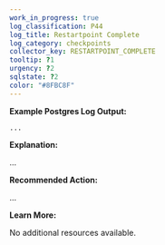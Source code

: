 ```yaml
---
work_in_progress: true
log_classification: P44
log_title: Restartpoint Complete
log_category: checkpoints
collector_key: RESTARTPOINT_COMPLETE
tooltip: ?1
urgency: ?2
sqlstate: ?2
color: "#8FBC8F"
---
```


**Example Postgres Log Output:**

```
...
```

**Explanation:**

...

**Recommended Action:**

...

**Learn More:**

No additional resources available.
